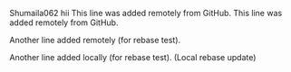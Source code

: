 Shumaila062
hii
This line was added remotely from GitHub.
This line was added remotely from GitHub.


Another line added remotely (for rebase test).

Another line added locally (for rebase test).
(Local rebase update)
